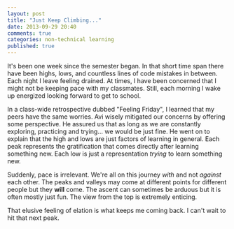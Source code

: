 ```yaml
---
layout: post
title: "Just Keep Climbing..."
date: 2013-09-29 20:40
comments: true
categories: non-technical learning
published: true
---
```


It's been one week since the semester began. In that short time span there have been highs, lows, and countless lines of code mistakes in between. Each night I leave feeling drained. At times, I have been concerned that I might not be keeping pace with my classmates. Still, each morning I wake up energized looking forward to get to school. 

In a class-wide retrospective dubbed "Feeling Friday", I learned that my peers have the same worries. Avi wisely mitigated our concerns by offering some perspective. He assured us that as long as we are constantly exploring, practicing and trying... we would be just fine. He went on to explain that the high and lows are just factors of learning in general. Each peak represents the gratification that comes directly after learning something new. Each low is just a representation *trying* to learn something new. 

Suddenly, pace is irrelevant. We're all on this journey *with* and not *against* each other. The peaks and valleys may come at different points for different people but they **will** come. The ascent can sometimes be arduous but it is often mostly just fun. The view from the top is extremely enticing.

That elusive feeling of elation is what keeps me coming back. I can't wait to hit that next peak.